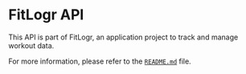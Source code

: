 # FitLogr API

This API is part of FitLogr, an application project to track and manage workout data.

For more information, please refer to the [`README.md`](README.md) file.